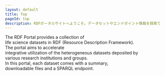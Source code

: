```yaml
---
layout: default
title: Top
pageId: top
description: RDFポータルサイトへようこそ。データセットやエンドポイント情報を探索できます。
---
```


<p class="intro"><span>The RDF Portal provides a collection of </span><br>
<span>life science datasets in RDF (Resource Description Framework). </span><br>
<span>The portal aims to accelerate</span><br>
<span>integrative utilization of the heterogeneous datasets deposited by</span><br>
<span>various research institutions and groups.</span><br>
<span>In this portal, each dataset comes with a summary,</span><br>
<span>downloadable files and a SPARQL endpoint.</span></p>

<div id="TopPageTilingDatasetsView">
  <!-- 背景データセットタイル -->
  <div class="container">
    <!-- JavaScriptで動的に生成 -->
  </div>
</div>
